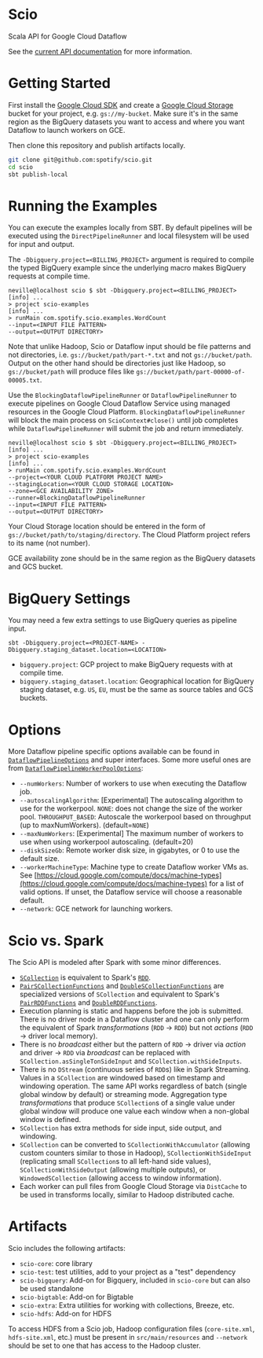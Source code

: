 Scio
====

Scala API for Google Cloud Dataflow

See the [current API documentation](http://spotify.github.io/scio/) for more information.

# Getting Started

First install the [Google Cloud SDK](https://cloud.google.com/sdk/) and create a [Google Cloud Storage](https://cloud.google.com/storage/) bucket for your project, e.g. `gs://my-bucket`. Make sure it's in the same region as the BigQuery datasets you want to access and where you want Dataflow to launch workers on GCE.

Then clone this repository and publish artifacts locally.

```bash
git clone git@github.com:spotify/scio.git
cd scio
sbt publish-local
```

# Running the Examples

You can execute the examples locally from SBT. By default pipelines will be executed using the `DirectPipelineRunner` and local filesystem will be used for input and output.

The `-Dbigquery.project=<BILLING_PROJECT>` argument is required to compile the typed BigQuery example since the underlying macro makes BigQuery requests at compile time.

```
neville@localhost scio $ sbt -Dbigquery.project=<BILLING_PROJECT>
[info] ...
> project scio-examples
[info] ...
> runMain com.spotify.scio.examples.WordCount
--input=<INPUT FILE PATTERN>
--output=<OUTPUT DIRECTORY>
```

Note that unlike Hadoop, Scio or Dataflow input should be file patterns and not directories, i.e. `gs://bucket/path/part-*.txt` and not `gs://bucket/path`. Output on the other hand should be directories just like Hadoop, so `gs://bucket/path` will produce files like `gs://bucket/path/part-00000-of-00005.txt`.

Use the `BlockingDataflowPipelineRunner` or `DataflowPipelineRunner` to execute pipelines on Google Cloud Dataflow Service using managed resources in the Google Cloud Platform. `BlockingDataflowPipelineRunner` will block the main process on `ScioContext#close()` until job completes while `DataflowPipelineRunner` will submit the job and return immediately.

```
neville@localhost scio $ sbt -Dbigquery.project=<BILLING_PROJECT>
[info] ...
> project scio-examples
[info] ...
> runMain com.spotify.scio.examples.WordCount
--project=<YOUR CLOUD PLATFORM PROJECT NAME>
--stagingLocation=<YOUR CLOUD STORAGE LOCATION>
--zone=<GCE AVAILABILITY ZONE>
--runner=BlockingDataflowPipelineRunner
--input=<INPUT FILE PATTERN>
--output=<OUTPUT DIRECTORY>
```

Your Cloud Storage location should be entered in the form of `gs://bucket/path/to/staging/directory`. The Cloud Platform project refers to its name (not number).

GCE availability zone should be in the same region as the BigQuery datasets and GCS bucket.

# BigQuery Settings

You may need a few extra settings to use BigQuery queries as pipeline input.

```
sbt -Dbigquery.project=<PROJECT-NAME> -Dbigquery.staging_dataset.location=<LOCATION>
```

- `bigquery.project`: GCP project to make BigQuery requests with at compile time.
- `bigquery.staging_dataset.location`: Geographical location for BigQuery staging dataset, e.g. `US`, `EU`, must be the same as source tables and GCS buckets.

# Options

More Dataflow pipeline specific options available can be found in [`DataflowPipelineOptions`](https://cloud.google.com/dataflow/java-sdk/JavaDoc/com/google/cloud/dataflow/sdk/options/DataflowPipelineOptions) and super interfaces. Some more useful ones are from [`DataflowPipelineWorkerPoolOptions`](https://cloud.google.com/dataflow/java-sdk/JavaDoc/com/google/cloud/dataflow/sdk/options/DataflowPipelineWorkerPoolOptions):

- `--numWorkers`: Number of workers to use when executing the Dataflow job.
- `--autoscalingAlgorithm`: [Experimental] The autoscaling algorithm to use for the workerpool. `NONE`: does not change the size of the worker pool. `THROUGHPUT_BASED`: Autoscale the workerpool based on throughput (up to maxNumWorkers). (default=`NONE`)
- `--maxNumWorkers`: [Experimental] The maximum number of workers to use when using workerpool autoscaling. (default=20)
- `--diskSizeGb`: Remote worker disk size, in gigabytes, or 0 to use the default size.
- `--workerMachineType`: Machine type to create Dataflow worker VMs as. See [https://cloud.google.com/compute/docs/machine-types](https://cloud.google.com/compute/docs/machine-types) for a list of valid options. If unset, the Dataflow service will choose a reasonable default.
- `--network`: GCE network for launching workers.

# Scio vs. Spark

The Scio API is modeled after Spark with some minor differences.

- [`SCollection`](http://spotify.github.io/scio/#com.spotify.scio.values.SCollection) is equivalent to Spark's [`RDD`](https://spark.apache.org/docs/latest/api/scala/index.html#org.apache.spark.rdd.RDD).
- [`PairSCollectionFunctions`](http://spotify.github.io/scio/#com.spotify.scio.values.PairSCollectionFunctions) and [`DoubleSCollectionFunctions`](http://spotify.github.io/scio/#com.spotify.scio.values.DoubleSCollectionFunctions) are specialized versions of `SCollection` and equivalent to Spark's [`PairRDDFunctions`](https://spark.apache.org/docs/latest/api/scala/index.html#org.apache.spark.rdd.PairRDDFunctions) and [`DoubleRDDFunctions`](https://spark.apache.org/docs/latest/api/scala/index.html#org.apache.spark.rdd.DoubleRDDFunctions).
- Execution planning is static and happens before the job is submitted. There is no driver node in a Dataflow cluster and one can only perform the equivalent of Spark _transformations_ (`RDD` &rarr; `RDD`) but not _actions_ (`RDD` &rarr; driver local memory).
- There is no _broadcast_ either but the pattern of `RDD` &rarr; driver via _action_ and driver &rarr; `RDD` via _broadcast_ can be replaced with `SCollection.asSingleTonSideInput` and `SCollection.withSideInputs`.
- There is no `DStream` (continuous series of `RDD`s) like in Spark Streaming. Values in a `SCollection` are windowed based on timestamp and windowing operation. The same API works regardless of batch (single global window by default) or streaming mode. Aggregation type _transformations_ that produce `SCollection`s of a single value under global window will produce one value each window when a non-global window is defined.
- `SCollection` has extra methods for side input, side output, and windowing.
- `SCollection` can be converted to `SCollectionWithAccumulator` (allowing custom counters similar to those in Hadoop), `SCollectionWithSideInput` (replicating small `SCollection`s to all left-hand side values), `SCollectionWithSideOutput` (allowing multiple outputs), or `WindowedSCollection` (allowing access to window information).
- Each worker can pull files from Google Cloud Storage via `DistCache` to be used in transforms locally, similar to Hadoop distributed cache.

# Artifacts

Scio includes the following artifacts:

- `scio-core`: core library
- `scio-test`: test utilities, add to your project as a "test" dependency
- `scio-bigquery`: Add-on for Bigquery, included in `scio-core` but can also be used standalone
- `scio-bigtable`: Add-on for Bigtable
- `scio-extra`: Extra utilities for working with collections, Breeze, etc.
- `scio-hdfs`: Add-on for HDFS

To access HDFS from a Scio job, Hadoop configuration files (`core-site.xml`, `hdfs-site.xml`, etc.) must be present in `src/main/resources` and `--network` should be set to one that has access to the Hadoop cluster.
